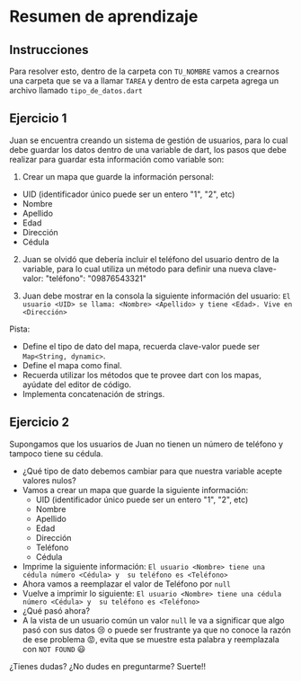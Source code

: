 Resumen de aprendizaje
========

## Instrucciones
Para resolver esto, dentro de la carpeta con ```TU_NOMBRE``` vamos a crearnos una carpeta que se va a llamar ```TAREA``` y dentro de esta carpeta agrega un archivo llamado ```tipo_de_datos.dart```

## Ejercicio 1
Juan se encuentra creando un sistema de gestión de usuarios, para lo cual debe guardar los datos dentro 
de una variable de dart, los pasos que debe realizar para guardar esta información como variable son: 

1. Crear un mapa que guarde la información personal:
* UID (identificador único puede ser un entero "1", "2", etc)
* Nombre
* Apellido
* Edad
* Dirección
* Cédula

2. Juan se olvidó que debería incluir el teléfono del usuario dentro de la variable, para lo cual utiliza un método para definir 
una nueva clave-valor: "teléfono": "09876543321"

3. Juan debe mostrar en la consola la siguiente información del usuario:
```El usuario <UID> se llama: <Nombre> <Apellido> y tiene <Edad>. Vive en <Dirección>```

Pista:
* Define el tipo de dato del mapa, recuerda clave-valor puede ser ```Map<String, dynamic>```.
* Define el mapa como final. 
* Recuerda utilizar los métodos que te provee dart con los mapas, ayúdate del editor de código. 
* Implementa concatenación de strings. 

## Ejercicio 2
Supongamos que los usuarios de Juan no tienen un número de teléfono y tampoco tiene su cédula.
* ¿Qué tipo de dato debemos cambiar para que nuestra variable acepte valores nulos? 
* Vamos a crear un mapa que guarde la siguiente información:
    * UID (identificador único puede ser un entero "1", "2", etc)
    * Nombre 
    * Apellido
    * Edad
    * Dirección
    * Teléfono 
    * Cédula 
* Imprime la siguiente información:
```El usuario <Nombre> tiene una cédula número <Cédula> y  su teléfono es <Teléfono>```
* Ahora vamos a reemplazar el valor de Teléfono por ```null```
* Vuelve a imprimir lo siguiente:
```El usuario <Nombre> tiene una cédula número <Cédula> y  su teléfono es <Teléfono>```
* ¿Qué pasó ahora?
* A la vista de un usuario común un valor ```null``` le va a significar que algo pasó con sus datos 😢 o puede ser frustrante ya que no conoce la razón de ese problema 😡, evita que se muestre esta palabra y reemplazala con ```NOT FOUND``` 😃

¿Tienes dudas? ¿No dudes en preguntarme? Suerte!!  
